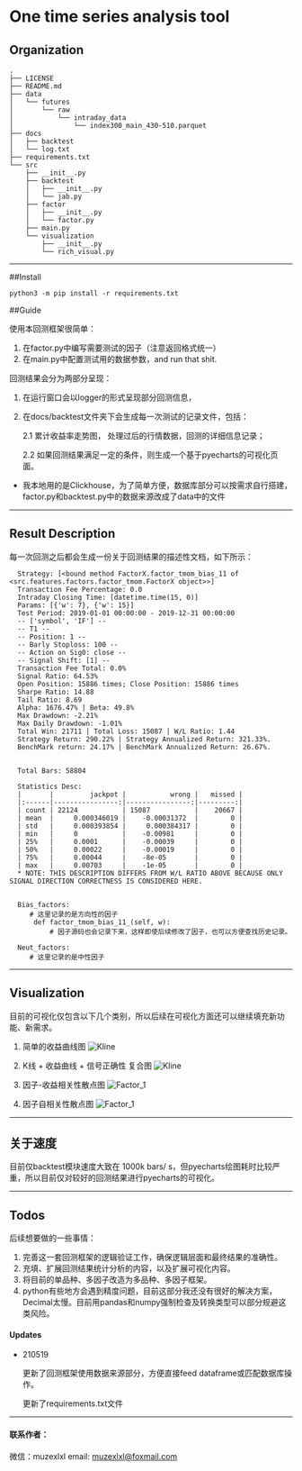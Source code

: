 One time series analysis tool
===============


Organization
--------------------
    .
    ├── LICENSE
    ├── README.md
    ├── data
    │   └── futures
    │       └── raw
    │           └── intraday_data
    │               └── index300_main_430-510.parquet
    ├── docs
    │   ├── backtest
    │   └── log.txt
    ├── requirements.txt
    └── src
        ├── __init__.py
        ├── backtest
        │   ├── __init__.py
        │   └── jab.py
        ├── factor
        │   ├── __init__.py
        │   └── factor.py
        ├── main.py
        └── visualization
            ├── __init__.py
            └── rich_visual.py

--------

##Install

    python3 -m pip install -r requirements.txt

##Guide 

使用本回测框架很简单：
1. 在factor.py中编写需要测试的因子（注意返回格式统一）
2. 在main.py中配置测试用的数据参数，and run that shit.

回测结果会分为两部分呈现：
1. 在运行窗口会以logger的形式呈现部分回测信息，
2. 在docs/backtest文件夹下会生成每一次测试的记录文件，包括：
   
   2.1 累计收益率走势图， 处理过后的行情数据，回测的详细信息记录；
   
   2.2 如果回测结果满足一定的条件，则生成一个基于pyecharts的可视化页面。


* 我本地用的是Clickhouse，为了简单方便，数据库部分可以按需求自行搭建，factor.py和backtest.py中的数据来源改成了data中的文件

----

## Result Description


每一次回测之后都会生成一份关于回测结果的描述性文档，如下所示：

      Strategy: [<bound method FactorX.factor_tmom_bias_11 of <src.features.factors.factor_tmom.FactorX object>>] 
      Transaction Fee Percentage: 0.0
      Intraday Closing Time: [datetime.time(15, 0)]
      Params: [{'w': 7}, {'w': 15}]
      Test Period: 2019-01-01 00:00:00 - 2019-12-31 00:00:00
      -- ['symbol', 'IF'] --
      -- T1 -- 
      -- Position: 1 --
      -- Barly Stoploss: 100 --
      -- Action on Sig0: close --
      -- Signal Shift: [1] --
      Transaction Fee Total: 0.0%
      Signal Ratio: 64.53%
      Open Position: 15886 times; Close Position: 15886 times
      Sharpe Ratio: 14.88 
      Tail Ratio: 8.69
      Alpha: 1676.47% | Beta: 49.8% 
      Max Drawdown: -2.21% 
      Max Daily Drawdown: -1.01% 
      Total Win: 21711 | Total Loss: 15087 | W/L Ratio: 1.44
      Strategy Return: 290.22% | Strategy Annualized Return: 321.33%. 
      BenchMark return: 24.17% | BenchMark Annualized Return: 26.67%.
      
      
      Total Bars: 58804 
      
      Statistics Desc: 
      |       |         jackpot |           wrong |   missed |
      |:------|----------------:|----------------:|---------:|
      | count | 22124           | 15087           |    20667 |
      | mean  |     0.000346019 |    -0.00031372  |        0 |
      | std   |     0.000393854 |     0.000384317 |        0 |
      | min   |     0           |    -0.00981     |        0 |
      | 25%   |     0.0001      |    -0.00039     |        0 |
      | 50%   |     0.00022     |    -0.00019     |        0 |
      | 75%   |     0.00044     |    -8e-05       |        0 |
      | max   |     0.00703     |    -1e-05       |        0 |
      * NOTE: THIS DESCRIPTION DIFFERS FROM W/L RATIO ABOVE BECAUSE ONLY SIGNAL DIRECTION CORRECTNESS IS CONSIDERED HERE.
      
      
      Bias_factors: 
         # 这里记录的是方向性的因子
          def factor_tmom_bias_11_(self, w):
              # 因子源码也会记录下来，这样即使后续修改了因子，也可以方便查找历史记录。
      
      Neut_factors: 
         # 这里记录的是中性因子

----

## Visualization

目前的可视化仅包含以下几个类别，所以后续在可视化方面还可以继续填充新功能、新需求。

1. 简单的收益曲线图
![Kline](./docs/sample/return_curve.png)


2. K线 + 收益曲线 + 信号正确性 复合图
![Kline](./docs/sample/kline.png)
   

3. 因子-收益相关性散点图
![Factor_1](./docs/sample/Factor_yield.png)
   

4. 因子自相关性散点图
![Factor_1](./docs/sample/Factor.png)

----

## 关于速度
目前仅backtest模块速度大致在 1000k bars/ s，但pyecharts绘图耗时比较严重，所以目前仅对较好的回测结果进行pyecharts的可视化。

----

## Todos

后续想要做的一些事情：
1. 完善这一套回测框架的逻辑验证工作，确保逻辑层面和最终结果的准确性。
2. 充填、扩展回测结果统计分析的内容，以及扩展可视化内容。
3. 将目前的单品种、多因子改造为多品种、多因子框架。
4. python有些地方会遇到精度问题，目前这部分我还没有很好的解决方案，Decimal太慢。目前用pandas和numpy强制检查及转换类型可以部分规避这类风险。



#### Updates

* 210519 
  
  更新了回测框架使用数据来源部分，方便直接feed dataframe或匹配数据库操作。
  
  更新了requirements.txt文件

----

#### 联系作者：
   微信：muzexlxl
   email: muzexlxl@foxmail.com